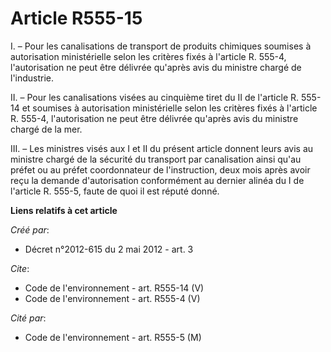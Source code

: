 # Article R555-15

I. – Pour les canalisations de transport de produits chimiques soumises à autorisation ministérielle selon les critères fixés
à l'article R. 555-4, l'autorisation ne peut être délivrée qu'après avis du ministre chargé de l'industrie.

II. – Pour les canalisations visées au cinquième tiret du II de l'article R. 555-14 et soumises à autorisation ministérielle
selon les critères fixés à l'article R. 555-4, l'autorisation ne peut être délivrée qu'après avis du ministre chargé de la
mer.

III. – Les ministres visés aux I et II du présent article donnent leurs avis au ministre chargé de la sécurité du transport
par canalisation ainsi qu'au préfet ou au préfet coordonnateur de l'instruction, deux mois après avoir reçu la demande
d'autorisation conformément au dernier alinéa du I de l'article R. 555-5, faute de quoi il est réputé donné.

**Liens relatifs à cet article**

_Créé par_:

  - Décret n°2012-615 du 2 mai 2012 - art. 3

_Cite_:

  - Code de l'environnement - art. R555-14 (V)
  - Code de l'environnement - art. R555-4 (V)

_Cité par_:

  - Code de l'environnement - art. R555-5 (M)
